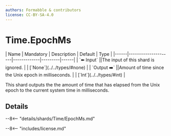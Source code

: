 ```yaml
---
authors: Formabble & contributors
license: CC-BY-SA-4.0
---
```



# Time.EpochMs

<div class="sh-parameters" markdown="1">
| Name | Mandatory | Description | Default | Type |
|------|---------------------|-------------|---------|------|
| `⬅️ Input` ||The input of this shard is ignored. | | [`None`](../../types/#none) |
| `Output ➡️` ||Amount of time since the Unix epoch in milliseconds. | | [`Int`](../../types/#int) |

</div>

This shard outputs the the amount of time that has elapsed from the Unix epoch to the current system time in milliseconds.

## Details

--8<-- "details/shards/Time/EpochMs.md"


--8<-- "includes/license.md"

